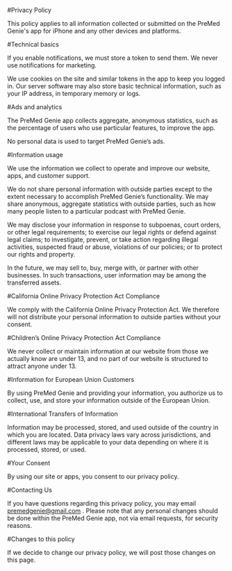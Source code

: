 #Privacy Policy

This policy applies to all information collected or submitted on the PreMed Genie's app for iPhone and any other devices and platforms.

#Technical basics

If you enable notifications, we must store a token to send them. We never use notifications for marketing.

We use cookies on the site and similar tokens in the app to keep you logged in. Our server software may also store basic technical information, such as your IP address, in temporary memory or logs.

#Ads and analytics

The PreMed Genie app collects aggregate, anonymous statistics, such as the percentage of users who use particular features, to improve the app.

No personal data is used to target PreMed Genie’s ads.

#Information usage

We use the information we collect to operate and improve our website, apps, and customer support.

We do not share personal information with outside parties except to the extent necessary to accomplish PreMed Genie’s functionality. We may share anonymous, aggregate statistics with outside parties, such as how many people listen to a particular podcast with PreMed Genie.

We may disclose your information in response to subpoenas, court orders, or other legal requirements; to exercise our legal rights or defend against legal claims; to investigate, prevent, or take action regarding illegal activities, suspected fraud or abuse, violations of our policies; or to protect our rights and property.

In the future, we may sell to, buy, merge with, or partner with other businesses. In such transactions, user information may be among the transferred assets.

#California Online Privacy Protection Act Compliance

We comply with the California Online Privacy Protection Act. We therefore will not distribute your personal information to outside parties without your consent.

#Children’s Online Privacy Protection Act Compliance

We never collect or maintain information at our website from those we actually know are under 13, and no part of our website is structured to attract anyone under 13.

#Information for European Union Customers

By using PreMed Genie and providing your information, you authorize us to collect, use, and store your information outside of the European Union.

#International Transfers of Information

Information may be processed, stored, and used outside of the country in which you are located. Data privacy laws vary across jurisdictions, and different laws may be applicable to your data depending on where it is processed, stored, or used.

#Your Consent

By using our site or apps, you consent to our privacy policy.

#Contacting Us

If you have questions regarding this privacy policy, you may email premedgenie@gmail.com . Please note that any personal changes should be done within the PreMed Genie app, not via email requests, for security reasons.

#Changes to this policy

If we decide to change our privacy policy, we will post those changes on this page.
